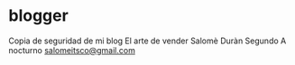 # blogger
Copia de seguridad de mi blog El arte de vender
Salomè Duràn 
Segundo A nocturno
salomeitsco@gmail.com
